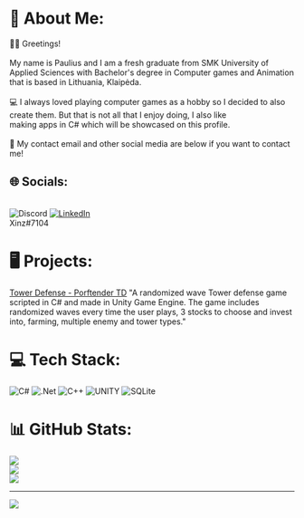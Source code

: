 # 💫 About Me:
👋🏻 Greetings!<br><br>My name is Paulius and I am a fresh graduate from SMK University of Applied Sciences with Bachelor's degree in Computer games and Animation that is based in Lithuania, Klaipėda.<br><br>💻 I always loved playing computer games as a hobby so I decided to also create them. But that is not all that I enjoy doing, I also like<br>making apps in C# which will be showcased on this profile.<br><br>💬 My contact email and other social media are below if you want to contact me! 


## 🌐 Socials:
<br>![Discord](https://img.shields.io/badge/Discord-%237289DA.svg?logo=discord&logoColor=white) [![LinkedIn](https://img.shields.io/badge/LinkedIn-%230077B5.svg?logo=linkedin&logoColor=white)](https://linkedin.com/in/paulius-jurgelis-5a1b3421a/) <br>
Xinz#7104
 
# 🖥️ Projects:

<a href="https://github.com/PaulJur/Tower-Defense" rel="nofollow">Tower Defense - Porftender TD</a>
"A randomized wave Tower defense game scripted in C# and made in Unity Game Engine. The game includes randomized waves every time the user plays, 3 stocks to choose and invest into, farming, multiple enemy and tower types."

# 💻 Tech Stack:
![C#](https://img.shields.io/badge/c%23-%23239120.svg?style=for-the-badge&logo=c-sharp&logoColor=white) ![.Net](https://img.shields.io/badge/.NET-5C2D91?style=for-the-badge&logo=.net&logoColor=white) ![C++](https://img.shields.io/badge/c++-%2300599C.svg?style=for-the-badge&logo=c%2B%2B&logoColor=white) ![UNITY](https://img.shields.io/badge/Unity-%2320232a.svg?style=for-the-badge&logo=unity&logoColor=white) ![SQLite](https://img.shields.io/badge/sqlite-%2307405e.svg?style=for-the-badge&logo=sqlite&logoColor=white)
# 📊 GitHub Stats:
![](https://github-readme-stats.vercel.app/api?username=PaulJur&theme=monokai&hide_border=false&include_all_commits=true&count_private=true)<br/>
![](https://github-readme-streak-stats.herokuapp.com/?user=PaulJur&theme=monokai&hide_border=false)<br/>
![](https://github-readme-stats.vercel.app/api/top-langs/?username=PaulJur&theme=monokai&hide_border=false&include_all_commits=true&count_private=true&layout=compact)

---
[![](https://visitcount.itsvg.in/api?id=PaulJur&icon=2&color=4)](https://visitcount.itsvg.in)

